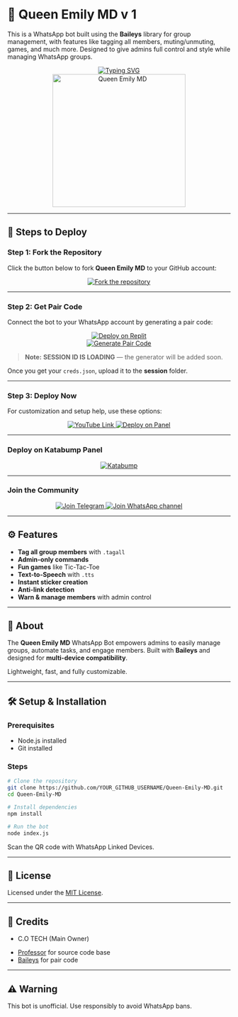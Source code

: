 
# 👑 Queen Emily MD v 1

This is a WhatsApp bot built using the **Baileys** library for group management, with features like tagging all members, muting/unmuting, games, and much more. Designed to give admins full control and style while managing WhatsApp groups.

<div align="center"> 
  <a href="https://git.io/typing-svg"> 
    <img src="https://readme-typing-svg.demolab.com?font=Ribeye&size=50&pause=1000&color=ff33cc&center=true&width=910&height=100&lines=Queen+Emily+MD;Multi+Device+WhatsApp+Bot;Coded+By+C.O+TECH" alt="Typing SVG" />
  </a> 
</div> 

<div align="center"> 
  <img src=".assets/v1.jpg" alt="Queen Emily MD" height="300"> 
</div>

---

## 🚀 Steps to Deploy

### Step 1: Fork the Repository

Click the button below to fork **Queen Emily MD** to your GitHub account:

<div align="center">
  <a href="https://github.com/YOUR_GITHUB_USERNAME/Queen-Emily-MD/fork">
    <img src="https://img.shields.io/badge/Fork-Repository-pink?style=for-the-badge" alt="Fork the repository"/>
  </a>
</div>

---

### Step 2: Get Pair Code

Connect the bot to your WhatsApp account by generating a pair code:

<div align="center">
  <a href="https://replit.com/@YOUR_USERNAME/Queen-Emily-PairCode" target="_blank">
    <img src="https://img.shields.io/badge/GET%20PAIR%20CODE-Replit-ff69b4?style=for-the-badge" alt="Deploy on Replit"/>
  </a>
</div>

<div align="center">
  <a href="https://queen-emily-paircode.onrender.com" target="_blank">
    <img src="https://img.shields.io/badge/GET%20PAIR%20CODE-Easy%20Method-ff4d4d?style=for-the-badge" alt="Generate Pair Code"/>
  </a>
</div>

> **Note:** **SESSION ID IS LOADING** — the generator will be added soon.

Once you get your `creds.json`, upload it to the **session** folder.

---

### Step 3: Deploy Now

For customization and setup help, use these options:

<div align="center">
  <a href="https://youtube.com/@cotech-1?si=XGEDdFrQOm3QaZpq">
    <img src="https://img.shields.io/badge/Deploy%20Tutorial-fc466b?style=for-the-badge&logo=youtube" alt="YouTube Link"/>
  </a>
  <a href="https://bot-hosting.net/?aff=YOUR_AFFILIATE_CODE">
    <img src="https://img.shields.io/badge/Deploy%20on%20Panel-28a745?style=for-the-badge" alt="Deploy on Panel"/>
  </a>
</div>

---

### Deploy on Katabump Panel

<div align="center">
<a href="https://dashboard.katabump.com/auth/login#d6b7d6" target="_blank">
  <img src="https://img.shields.io/badge/Katabump-D6B7D6?style=for-the-badge&logo=server&logoColor=black" alt="Katabump"/>
</a>
</div>

---

### Join the Community

<div align="center">
  <a href="https://t.me/+RyHOondjwZdkZDY0">
    <img src="https://img.shields.io/badge/Join%20Telegram-0078E7?style=for-the-badge&logo=telegram&logoColor=white" alt="Join Telegram"/>
  </a>
  <a href=" https://whatsapp.com/channel/0029Vb77pP4A89Mje20udJ32">
    <img src="https://img.shields.io/badge/Join%20WhatsApp-25D366?style=for-the-badge&logo=whatsapp&logoColor=white" alt="Join WhatsApp channel"/>
  </a>
</div>

---

## ⚙️ Features

* **Tag all group members** with `.tagall`
* **Admin-only commands**
* **Fun games** like Tic-Tac-Toe
* **Text-to-Speech** with `.tts`
* **Instant sticker creation**
* **Anti-link detection**
* **Warn & manage members** with admin control

---

## 📖 About

The **Queen Emily MD** WhatsApp Bot empowers admins to easily manage groups, automate tasks, and engage members. Built with **Baileys** and designed for **multi-device compatibility**.

Lightweight, fast, and fully customizable.

---

## 🛠️ Setup & Installation

### Prerequisites

* Node.js installed
* Git installed

### Steps

```bash
# Clone the repository
git clone https://github.com/YOUR_GITHUB_USERNAME/Queen-Emily-MD.git
cd Queen-Emily-MD

# Install dependencies
npm install

# Run the bot
node index.js
```

Scan the QR code with WhatsApp Linked Devices.

---

## 📄 License

Licensed under the [MIT License](https://opensource.org/licenses/MIT).

---

## 👑 Credits

* C.O TECH (Main Owner)
- [Professor](https://github.com/mruniquehacker) for source code base 
- [Baileys](https://github.com/adiwajshing/Baileys) for pair code 

---

## ⚠️ Warning

This bot is unofficial. Use responsibly to avoid WhatsApp bans.


